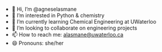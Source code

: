 - 👋 Hi, I’m @agneselasmane
- 👀 I’m interested in Python & chemistry
- 🌱 I’m currently learning Chemical Engineering at UWaterloo
- 💞️ I’m looking to collaborate on engineering projects
- 📫 How to reach me: alasmane@uwaterloo.ca
- 😄 Pronouns: she/her

<!---
agneselasmane/agneselasmane is a ✨ special ✨ repository because its `README.md` (this file) appears on your GitHub profile.
You can click the Preview link to take a look at your changes.
--->
